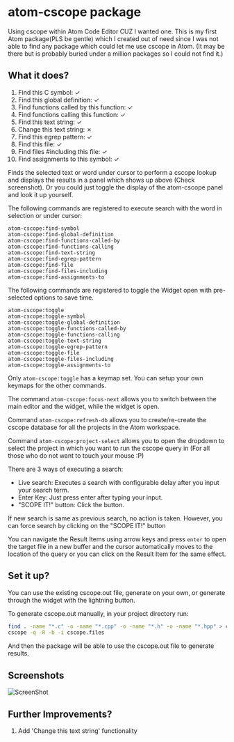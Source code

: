# atom-cscope package

Using cscope within Atom Code Editor CUZ I wanted one.
This is my first Atom package(PLS be gentle) which I created out of need since 
I was not able to find any package which could let me use cscope in Atom. (It 
may be there but is probably buried under a million packages so I could not 
find it.)

## What it does?
1.  Find this C symbol:                         ✓
2.  Find this global definition:                ✓
3.  Find functions called by this function:     ✓
4.  Find functions calling this function:       ✓
5.  Find this text string:                      ✓
6.  Change this text string:                    ✗
7.  Find this egrep pattern:                    ✓
8.  Find this file:                             ✓
9.  Find files #including this file:            ✓
10. Find assignments to this symbol:            ✓

Finds the selected text or word under cursor to perform a cscope lookup and 
displays the results in a panel which shows up above (Check screenshot).
Or you could just toggle the display of the atom-cscope panel and look it up 
yourself. 

The following commands are registered to execute search with the word in 
selection or under cursor:
```
atom-cscope:find-symbol
atom-cscope:find-global-definition
atom-cscope:find-functions-called-by
atom-cscope:find-functions-calling
atom-cscope:find-text-string
atom-cscope:find-egrep-pattern
atom-cscope:find-file
atom-cscope:find-files-including
atom-cscope:find-assignments-to
```

The following commands are registered to toggle the Widget open with 
pre-selected options to save time.
```
atom-cscope:toggle
atom-cscope:toggle-symbol
atom-cscope:toggle-global-definition
atom-cscope:toggle-functions-called-by
atom-cscope:toggle-functions-calling
atom-cscope:toggle-text-string
atom-cscope:toggle-egrep-pattern
atom-cscope:toggle-file
atom-cscope:toggle-files-including
atom-cscope:toggle-assignments-to
```

Only `atom-cscope:toggle` has a keymap set. You can setup your own keymaps for 
the other commands.

The command `atom-cscope:focus-next` allows you to switch between the main 
editor and the widget, while the widget is open.

Command `atom-cscope:refresh-db` allows you to create/re-create the cscope
database for all the projects in the Atom workspace.

Command `atom-cscope:project-select` allows you to open the dropdown to select
the project in which you want to run the cscope query in (For all those who do
not want to touch your mouse :P)

There are 3 ways of executing a search:
* Live search: Executes a search with configurable delay after you input your 
   search term.
* Enter Key: Just press enter after typing your input.
* "SCOPE IT!" button: Click the button.

If new search is same as previous search, no action is taken. However, you can
force search by clicking on the "SCOPE IT!" button

You can navigate the Result Items using arrow keys and press `enter` to open 
the target file in a new buffer and the cursor automatically moves to the 
location of the query or you can click on the Result Item for the same effect.

## Set it up?
You can use the existing cscope.out file, generate on your own, or generate
through the widget with the lightning button.

To generate cscope.out manually, in your project directory run:
```bash
find . -name "*.c" -o -name "*.cpp" -o -name "*.h" -o -name "*.hpp" > cscope.files
cscope -q -R -b -i cscope.files
```
And then the package will be able to use the cscope.out file to generate results.

## Screenshots
![ScreenShot](http://i.imgur.com/t7p7lvn.png)

## Further Improvements?
1. Add 'Change this text string' functionality
